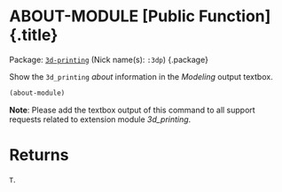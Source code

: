 # ABOUT-MODULE [Public Function] {.title}

Package: [`3d-printing`](3D-PRINTING.pkg.md) (Nick name(s): `:3dp`) {.package}

Show the `3d_printing` _about_ information in the _Modeling_
output textbox.

~~~lisp
(about-module)
~~~

**Note**: Please add the textbox output of this command to all support requests
related to extension module _3d_printing_.

# Returns

`T`.
